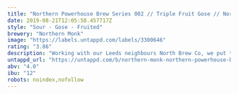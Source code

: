 ```yaml
---
title: "Northern Powerhouse Brew Series 002 // Triple Fruit Gose // North Brewing Co."
date: 2019-08-21T12:05:58.457717Z
style: "Sour - Gose - Fruited"
brewery: "Northern Monk"
image: "https://labels.untappd.com/labels/3300646"
rating: "3.86"
description: "Working with our Leeds neighbours North Brew Co, we put together this 'pinkest' of the fruit sours. Showcasing the fleshy cactus fruit prickly pear, we then backed it up with the zingy tropical notes of guava, a touch of tangy raspberry and rounded everything out with milk sugar and salt."
untappd_url: "https://untappd.com/b/northern-monk-northern-powerhouse-brew-series-002-triple-fruit-gose-north-brewing-co/3300646"
abv: "4.0"
ibu: "12"
robots: noindex,nofollow
---
```

